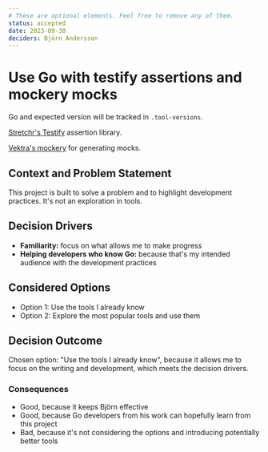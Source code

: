 ```yaml
---
# These are optional elements. Feel free to remove any of them.
status: accepted
date: 2023-09-30
deciders: Björn Andersson
---
```

# Use Go with testify assertions and mockery mocks

Go and expected version will be tracked in `.tool-versions`.

[Stretchr's Testify](https://github.com/stretchr/testify) assertion library.

[Vektra's mockery](https://github.com/vektra/mockery) for generating mocks.

## Context and Problem Statement

This project is built to solve a problem and to highlight development practices. It's not an exploration in tools. 

## Decision Drivers

* **Familiarity:** focus on what allows me to make progress 
* **Helping developers who know Go:** because that's my intended audience with the development practices

## Considered Options

* Option 1: Use the tools I already know
* Option 2: Explore the most popular tools and use them

## Decision Outcome

Chosen option: "Use the tools I already know", because it allows me to focus on the writing and development, which meets the decision drivers.

### Consequences

* Good, because it keeps Björn effective
* Good, because Go developers from his work can hopefully learn from this project
* Bad, because it's not considering the options and introducing potentially better tools
